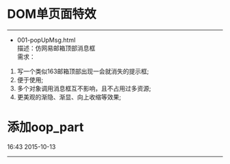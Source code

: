 ﻿# DOM单页面特效
----------------------------
- 001-popUpMsg.html  
描述：仿网易邮箱顶部消息框  
需求：  
1. 写一个类似163邮箱顶部出现一会就消失的提示框; 
2. 便于使用;
3. 多个对象调用消息框互不影响，且不占用过多资源;
4. 更美观的渐隐、渐显、向上收缩等效果;













# 添加oop_part
16:43 2015-10-13




---

